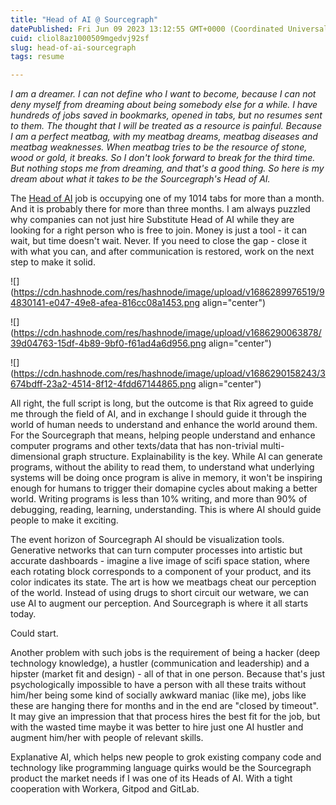 ```yaml
---
title: "Head of AI @ Sourcegraph"
datePublished: Fri Jun 09 2023 13:12:55 GMT+0000 (Coordinated Universal Time)
cuid: cliol8az1000509mgedvj92sf
slug: head-of-ai-sourcegraph
tags: resume

---
```


*I am a dreamer. I can not define who I want to become, because I can not deny myself from dreaming about being somebody else for a while. I have hundreds of jobs saved in bookmarks, opened in tabs, but no resumes sent to them. The thought that I will be treated as a resource is painful. Because I am a perfect meatbag, with my meatbag dreams, meatbag diseases and meatbag weaknesses. When meatbag tries to be the resource of stone, wood or gold, it breaks. So I don't look forward to break for the third time. But nothing stops me from dreaming, and that's a good thing. So here is my dream about what it takes to be the Sourcegraph's Head of AI.*

The [Head of AI](https://boards.greenhouse.io/sourcegraph91/jobs/4803652004) job is occupying one of my 1014 tabs for more than a month. And it is probably there for more than three months. I am always puzzled why companies can not just hire Substitute Head of AI while they are looking for a right person who is free to join. Money is just a tool - it can wait, but time doesn't wait. Never. If you need to close the gap - close it with what you can, and after communication is restored, work on the next step to make it solid.

![](https://cdn.hashnode.com/res/hashnode/image/upload/v1686289976519/94830141-e047-49e8-afea-816cc08a1453.png align="center")

![](https://cdn.hashnode.com/res/hashnode/image/upload/v1686290063878/39d04763-15df-4b89-9bf0-f61ad4a6d956.png align="center")

![](https://cdn.hashnode.com/res/hashnode/image/upload/v1686290158243/3674bdff-23a2-4514-8f12-4fdd67144865.png align="center")

All right, the full script is long, but the outcome is that Rix agreed to guide me through the field of AI, and in exchange I should guide it through the world of human needs to understand and enhance the world around them. For the Sourcegraph that means, helping people understand and enhance computer programs and other texts/data that has non-trivial multi-dimensional graph structure. Explainability is the key. While AI can generate programs, without the ability to read them, to understand what underlying systems will be doing once program is alive in memory, it won't be inspiring enough for humans to trigger their domapine cycles about making a better world. Writing programs is less than 10% writing, and more than 90% of debugging, reading, learning, understanding. This is where AI should guide people to make it exciting.

The event horizon of Sourcegraph AI should be visualization tools. Generative networks that can turn computer processes into artistic but accurate dashboards - imagine a live image of scifi space station, where each rotating block corresponds to a component of your product, and its color indicates its state. The art is how we meatbags cheat our perception of the world. Instead of using drugs to short circuit our wetware, we can use AI to augment our perception. And Sourcegraph is where it all starts today.

Could start.

Another problem with such jobs is the requirement of being a hacker (deep technology knowledge), a hustler (communication and leadership) and a hipster (market fit and design) - all of that in one person. Because that's just psychologically impossible to have a person with all these traits without him/her being some kind of socially awkward maniac (like me), jobs like these are hanging there for months and in the end are "closed by timeout". It may give an impression that that process hires the best fit for the job, but with the wasted time maybe it was better to hire just one AI hustler and augment him/her with people of relevant skills.

Explanative AI, which helps new people to grok existing company code and technology like programming language quirks would be the Sourcegraph product the market needs if I was one of its Heads of AI. With a tight cooperation with Workera, Gitpod and GitLab.